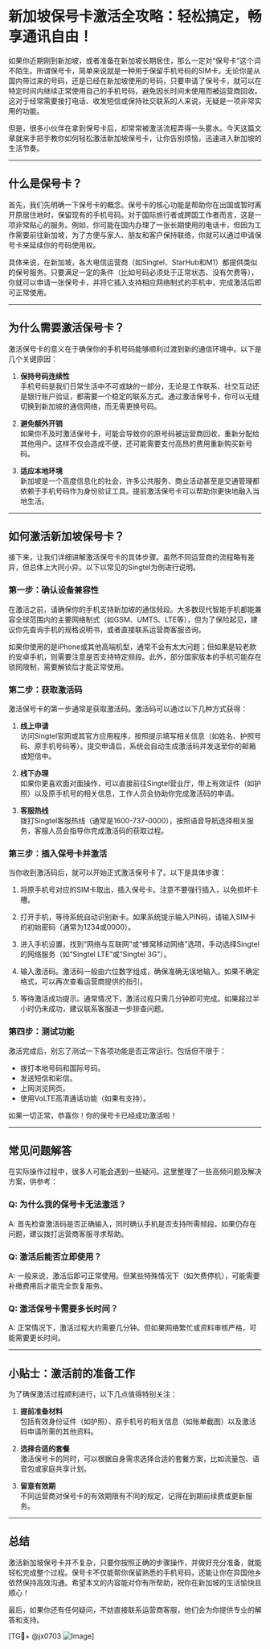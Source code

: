 # 新加坡保号卡激活全攻略：轻松搞定，畅享通讯自由！

如果你近期刚到新加坡，或者准备在新加坡长期居住，那么一定对“保号卡”这个词不陌生。所谓保号卡，简单来说就是一种用于保留手机号码的SIM卡。无论你是从国内带过来的号码，还是已经在新加坡使用的号码，只要申请了保号卡，就可以在特定时间内继续正常使用自己的手机号码，避免因长时间未使用而被运营商回收。这对于经常需要接打电话、收发短信或保持社交联系的人来说，无疑是一项非常实用的功能。

但是，很多小伙伴在拿到保号卡后，却常常被激活流程弄得一头雾水。今天这篇文章就来手把手教你如何轻松激活新加坡保号卡，让你告别烦恼，迅速进入新加坡的生活节奏。

---

## 什么是保号卡？

首先，我们先明确一下保号卡的概念。保号卡的核心功能是帮助你在出国或暂时离开原居住地时，保留现有的手机号码。对于国际旅行者或跨国工作者而言，这是一项非常贴心的服务。例如，你可能在国内办理了一张长期使用的电话卡，但因为工作需要前往新加坡，为了方便与家人、朋友和客户保持联络，你就可以通过申请保号卡来延续你的号码使用权。

具体来说，在新加坡，各大电信运营商（如Singtel、StarHub和M1）都提供类似的保号服务。只要满足一定的条件（比如号码必须处于正常状态、没有欠费等），你就可以申请一张保号卡，并将它插入支持相应网络制式的手机中，完成激活后即可正常使用。

---

## 为什么需要激活保号卡？

激活保号卡的意义在于确保你的手机号码能够顺利过渡到新的通信环境中。以下是几个关键原因：

1. **保持号码连续性**  
   手机号码是我们日常生活中不可或缺的一部分，无论是工作联系、社交互动还是银行账户验证，都需要一个稳定的联系方式。通过激活保号卡，你可以无缝切换到新加坡的通信网络，而无需更换号码。

2. **避免额外开销**  
   如果你不及时激活保号卡，可能会导致你的原号码被运营商回收，重新分配给其他用户。这样不仅会造成不便，还可能需要支付高昂的费用重新购买新号码。

3. **适应本地环境**  
   新加坡是一个高度信息化的社会，许多公共服务、商业活动甚至是交通管理都依赖于手机号码作为身份验证工具。提前激活保号卡可以帮助你更快地融入当地生活。

---

## 如何激活新加坡保号卡？

接下来，让我们详细讲解激活保号卡的具体步骤。虽然不同运营商的流程略有差异，但总体上大同小异。以下以常见的Singtel为例进行说明。

### 第一步：确认设备兼容性

在激活之前，请确保你的手机支持新加坡的通信频段。大多数现代智能手机都能兼容全球范围内的主要网络制式（如GSM、UMTS、LTE等），但为了保险起见，建议你先查询手机的规格说明书，或者直接联系运营商客服咨询。

如果你使用的是iPhone或其他高端机型，通常不会有太大问题；但如果是较老款的安卓手机，则需要注意是否支持特定频段。此外，部分国家版本的手机可能存在锁网限制，需要解锁后才能正常使用。

### 第二步：获取激活码

激活保号卡的第一步通常是获取激活码。激活码可以通过以下几种方式获得：

1. **线上申请**  
   访问Singtel官网或其官方应用程序，按照提示填写相关信息（如姓名、护照号码、原手机号码等）。提交申请后，系统会自动生成激活码并发送至你的邮箱或短信中。

2. **线下办理**  
   如果你更喜欢面对面操作，可以直接前往Singtel营业厅，带上有效证件（如护照）以及原手机号的相关信息，工作人员会协助你完成激活码的申请。

3. **客服热线**  
   拨打Singtel客服热线（通常是1600-737-0000），按照语音导航选择相关服务，客服人员会指导你完成激活码的获取过程。

### 第三步：插入保号卡并激活

当你收到激活码后，就可以开始正式激活保号卡了。以下是具体步骤：

1. 将原手机号对应的SIM卡取出，插入保号卡。注意不要强行插入，以免损坏卡槽。

2. 打开手机，等待系统自动识别新卡。如果系统提示输入PIN码，请输入SIM卡的初始密码（通常为1234或0000）。

3. 进入手机设置，找到“网络与互联网”或“蜂窝移动网络”选项，手动选择Singtel的网络服务（如“Singtel LTE”或“Singtel 3G”）。

4. 输入激活码。激活码一般由六位数字组成，确保准确无误地输入。如果不确定格式，可以再次查看运营商提供的指引。

5. 等待激活成功提示。通常情况下，激活过程只需几分钟即可完成。如果超过半小时仍未成功，建议联系客服进一步排查问题。

### 第四步：测试功能

激活完成后，别忘了测试一下各项功能是否正常运行。包括但不限于：

- 拨打本地号码和国际号码。
- 发送短信和彩信。
- 上网浏览网页。
- 使用VoLTE高清通话功能（如果有支持）。

如果一切正常，恭喜你！你的保号卡已经成功激活啦！

---

## 常见问题解答

在实际操作过程中，很多人可能会遇到一些疑问。这里整理了一些高频问题及解决方案，供参考：

### Q: 为什么我的保号卡无法激活？
A: 首先检查激活码是否正确输入，同时确认手机是否支持所需频段。如果仍存在问题，建议拨打运营商客服寻求帮助。

### Q: 激活后能否立即使用？
A: 一般来说，激活后即可正常使用。但某些特殊情况下（如欠费停机），可能需要补缴费用后才能完全恢复服务。

### Q: 激活保号卡需要多长时间？
A: 正常情况下，激活过程大约需要几分钟。但如果网络繁忙或资料审核严格，可能需要更长时间。

---

## 小贴士：激活前的准备工作

为了确保激活过程顺利进行，以下几点值得特别关注：

1. **提前准备材料**  
   包括有效身份证件（如护照）、原手机号的相关信息（如账单截图）以及激活码申请所需的其他资料。

2. **选择合适的套餐**  
   激活保号卡的同时，可以根据自身需求选择合适的套餐方案，比如流量包、语音包或家庭共享计划。

3. **留意有效期**  
   不同运营商对保号卡的有效期限有不同的规定，记得在到期前续费或更新服务。

---

## 总结

激活新加坡保号卡并不复杂，只要你按照正确的步骤操作，并做好充分准备，就能轻松完成整个过程。保号卡不仅能帮你保留熟悉的手机号码，还能让你在异国他乡依然保持高效沟通。希望本文的内容能对你有所帮助，祝你在新加坡的生活愉快且顺心！

最后，如果你还有任何疑问，不妨直接联系运营商客服，他们会为你提供专业的解答和支持。

[TG💪+ @jx0703 ![Image](https://github.com/user-attachments/assets/dbca1d08-cadb-493c-b0ec-ad6f7a83f270)]